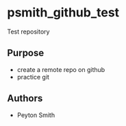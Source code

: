 # psmith_github_test
Test repository

## Purpose

- create a remote repo on github
- practice git

## Authors

 - Peyton Smith
 
